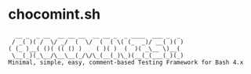 chocomint.sh
============
      __ _  _ __  __ __ __  __ __ _  _ ____  ___ _  _ 
     / _( )( /  \/ _/  (  \/  (  ( \( (_  _)/ __( )( )
    ( (_ )__( ()( (( () )    ( )( )  (  )( _\__ \)__( 
     \__(_)(_\__/\__\__(_/\/\_(__(_)\_)(__(_(___(_)(_)
    Minimal, simple, easy, comment-based Testing Framework for Bash 4.x
